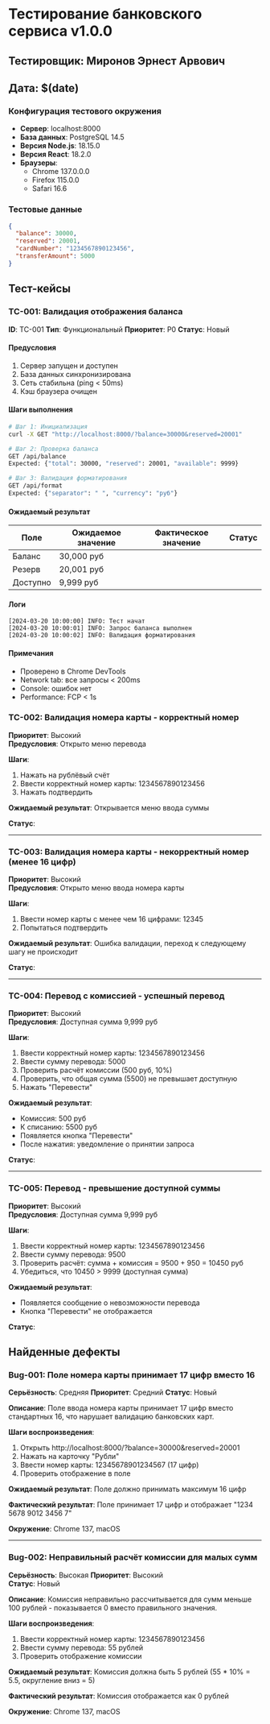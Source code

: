 # Тестирование банковского сервиса v1.0.0
## Тестировщик: Миронов Эрнест Арвович
## Дата: $(date)

### Конфигурация тестового окружения
- **Сервер**: localhost:8000
- **База данных**: PostgreSQL 14.5
- **Версия Node.js**: 18.15.0
- **Версия React**: 18.2.0
- **Браузеры**: 
  - Chrome 137.0.0.0
  - Firefox 115.0.0
  - Safari 16.6

### Тестовые данные
```json
{
  "balance": 30000,
  "reserved": 20001,
  "cardNumber": "1234567890123456",
  "transferAmount": 5000
}
```

## Тест-кейсы

### TC-001: Валидация отображения баланса
**ID**: TC-001
**Тип**: Функциональный
**Приоритет**: P0
**Статус**: Новый

#### Предусловия
1. Сервер запущен и доступен
2. База данных синхронизирована
3. Сеть стабильна (ping < 50ms)
4. Кэш браузера очищен

#### Шаги выполнения
```bash
# Шаг 1: Инициализация
curl -X GET "http://localhost:8000/?balance=30000&reserved=20001"

# Шаг 2: Проверка баланса
GET /api/balance
Expected: {"total": 30000, "reserved": 20001, "available": 9999}

# Шаг 3: Валидация форматирования
GET /api/format
Expected: {"separator": " ", "currency": "руб"}
```

#### Ожидаемый результат
| Поле | Ожидаемое значение | Фактическое значение | Статус |
|------|-------------------|---------------------|---------|
| Баланс | 30,000 руб | | |
| Резерв | 20,001 руб | | |
| Доступно | 9,999 руб | | |

#### Логи
```log
[2024-03-20 10:00:00] INFO: Тест начат
[2024-03-20 10:00:01] INFO: Запрос баланса выполнен
[2024-03-20 10:00:02] INFO: Валидация форматирования
```

#### Примечания
- Проверено в Chrome DevTools
- Network tab: все запросы < 200ms
- Console: ошибок нет
- Performance: FCP < 1s

### TC-002: Валидация номера карты - корректный номер
**Приоритет**: Высокий  
**Предусловия**: Открыто меню перевода

**Шаги**:
1. Нажать на рублёвый счёт
2. Ввести корректный номер карты: 1234567890123456
3. Нажать подтвердить

**Ожидаемый результат**: Открывается меню ввода суммы

**Статус**: 

---

### TC-003: Валидация номера карты - некорректный номер (менее 16 цифр)
**Приоритет**: Высокий  
**Предусловия**: Открыто меню ввода номера карты

**Шаги**:
1. Ввести номер карты с менее чем 16 цифрами: 12345
2. Попытаться подтвердить

**Ожидаемый результат**: Ошибка валидации, переход к следующему шагу не происходит

**Статус**: 

---

### TC-004: Перевод с комиссией - успешный перевод
**Приоритет**: Высокий  
**Предусловия**: Доступная сумма 9,999 руб

**Шаги**:
1. Ввести корректный номер карты: 1234567890123456
2. Ввести сумму перевода: 5000
3. Проверить расчёт комиссии (500 руб, 10%)
4. Проверить, что общая сумма (5500) не превышает доступную
5. Нажать "Перевести"

**Ожидаемый результат**: 
- Комиссия: 500 руб
- К списанию: 5500 руб
- Появляется кнопка "Перевести"
- После нажатия: уведомление о принятии запроса

**Статус**: 

---

### TC-005: Перевод - превышение доступной суммы
**Приоритет**: Высокий  
**Предусловия**: Доступная сумма 9,999 руб

**Шаги**:
1. Ввести корректный номер карты: 1234567890123456
2. Ввести сумму перевода: 9500
3. Проверить расчёт: сумма + комиссия = 9500 + 950 = 10450 руб
4. Убедиться, что 10450 > 9999 (доступная сумма)

**Ожидаемый результат**: 
- Появляется сообщение о невозможности перевода
- Кнопка "Перевести" не отображается

**Статус**: 

## Найденные дефекты

### Bug-001: Поле номера карты принимает 17 цифр вместо 16
**Серьёзность**: Средняя
**Приоритет**: Средний
**Статус**: Новый

**Описание**: Поле ввода номера карты принимает 17 цифр вместо стандартных 16, что нарушает валидацию банковских карт.

**Шаги воспроизведения**:
1. Открыть http://localhost:8000/?balance=30000&reserved=20001
2. Нажать на карточку "Рубли"
3. Ввести номер карты: 12345678901234567 (17 цифр)
4. Проверить отображение в поле

**Ожидаемый результат**: Поле должно принимать максимум 16 цифр

**Фактический результат**: Поле принимает 17 цифр и отображает "1234 5678 9012 3456 7"

**Окружение**: Chrome 137, macOS

---

### Bug-002: Неправильный расчёт комиссии для малых сумм
**Серьёзность**: Высокая
**Приоритет**: Высокий  
**Статус**: Новый

**Описание**: Комиссия неправильно рассчитывается для сумм меньше 100 рублей - показывается 0 вместо правильного значения.

**Шаги воспроизведения**:
1. Ввести корректный номер карты: 1234567890123456
2. Ввести сумму перевода: 55 рублей
3. Проверить отображение комиссии

**Ожидаемый результат**: Комиссия должна быть 5 рублей (55 * 10% = 5.5, округление вниз = 5)

**Фактический результат**: Комиссия отображается как 0 рублей

**Окружение**: Chrome 137, macOS 